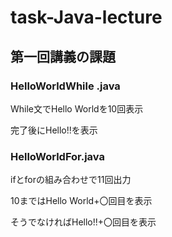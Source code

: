 # task-Java-lecture

## 第一回講義の課題
 
### HelloWorldWhile .java

  While文でHello Worldを10回表示
  
  完了後にHello!!を表示
    
### HelloWorldFor.java

  ifとforの組み合わせで11回出力
  
  10まではHello World+〇回目を表示
    
  そうでなければHello!!+〇回目を表示
  　　
